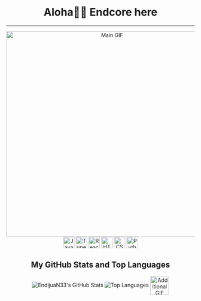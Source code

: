<h1 align="center">Aloha👋🏻 Endcore here</h1>
<hr/>

<div align="center">
  <img height="550" src="https://camo.githubusercontent.com/0499a9d17248b0ef56dae9a63b09b16cc07d7a02f579fdc0a7cb81975dafbebb/68747470733a2f2f6d69726f2e6d656469756d2e636f6d2f6d61782f3638302f302a37513379765349765f7430696f4a2d5a2e676966" alt="Main GIF" />
</div>

<div align="center">
  <img src="https://cdn.jsdelivr.net/gh/devicons/devicon/icons/javascript/javascript-original.svg" height="30" alt="JavaScript Logo" />
  <img src="https://cdn.jsdelivr.net/gh/devicons/devicon/icons/typescript/typescript-original.svg" height="30" alt="TypeScript Logo" />
  <img src="https://cdn.jsdelivr.net/gh/devicons/devicon/icons/react/react-original.svg" height="30" alt="React Logo" />
  <img src="https://cdn.jsdelivr.net/gh/devicons/devicon/icons/html5/html5-original.svg" height="30" alt="HTML5 Logo" />
  <img src="https://cdn.jsdelivr.net/gh/devicons/devicon/icons/css3/css3-original.svg" height="30" alt="CSS3 Logo" />
  <img src="https://cdn.jsdelivr.net/gh/devicons/devicon/icons/python/python-original.svg" height="30" alt="Python Logo" />
</div>

<div align="center">
  <h2>My GitHub Stats and Top Languages</h2>
  <img src="https://github-readme-stats.vercel.app/api?username=EndijuaN33&show_icons=true&theme=tokyonight" alt="EndijuaN33's GitHub Stats" />
  <img src="https://github-readme-stats.vercel.app/api/top-langs/?username=EndijuaN33&layout=donut&theme=tokyonight&show_icons=true" alt="Top Languages" />
  <img align="center" height="50" src="https://i.gifer.com/XwYs.gif" alt="Additional GIF" />
</div>
